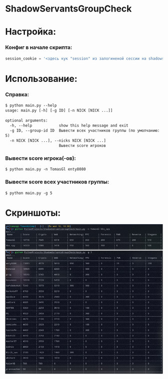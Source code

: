 # ShadowServantsGroupCheck

# Настройка:
### Конфиг в начале скрипта:
```py
session_cookie = '<здесь кук "session" из залогиненой сессии на shadowservants.ru (для доступа к стоимости тасков)>'
```

# Использование:
### Справка:
```shell
$ python main.py --help
usage: main.py [-h] [-g ID] [-n NICK [NICK ...]]

optional arguments:
  -h, --help            show this help message and exit
  -g ID, --group-id ID  Вывести всех участников группы (по умолчанию: 5)
  -n NICK [NICK ...], --nicks NICK [NICK ...]
                        Вывести score игроков
```

### Вывести score игрока(-ов):
```shell
$ python main.py -n TomasGl enty8080
```

### Вывести score всех участников группы:
```shell
$ python main.py -g 5
```

# Скриншоты:
![img.png](screenshot1.png)
![img.png](screenshot2.png)
